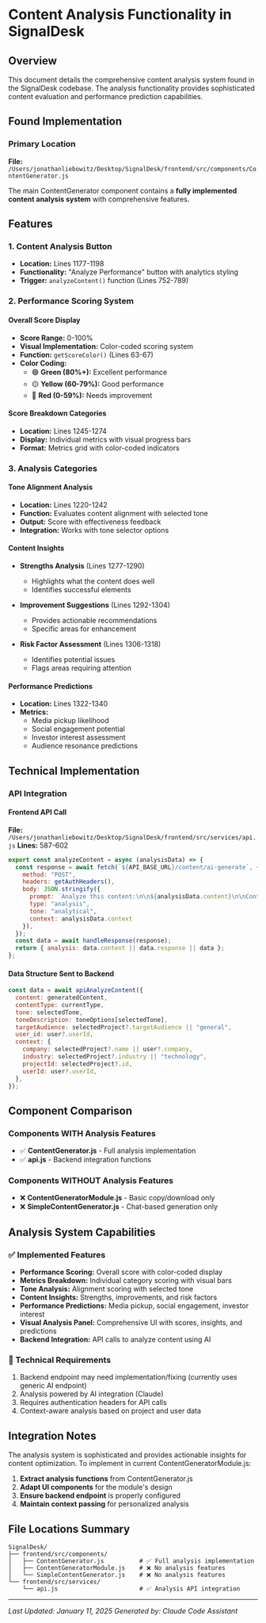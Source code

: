 # Content Analysis Functionality in SignalDesk

## Overview

This document details the comprehensive content analysis system found in the SignalDesk codebase. The analysis functionality provides sophisticated content evaluation and performance prediction capabilities.

## Found Implementation

### Primary Location
**File:** `/Users/jonathanliebowitz/Desktop/SignalDesk/frontend/src/components/ContentGenerator.js`

The main ContentGenerator component contains a **fully implemented content analysis system** with comprehensive features.

## Features

### 1. Content Analysis Button
- **Location:** Lines 1177-1198
- **Functionality:** "Analyze Performance" button with analytics styling
- **Trigger:** `analyzeContent()` function (Lines 752-789)

### 2. Performance Scoring System

#### Overall Score Display
- **Score Range:** 0-100%
- **Visual Implementation:** Color-coded scoring system
- **Function:** `getScoreColor()` (Lines 63-67)
- **Color Coding:**
  - 🟢 **Green (80%+):** Excellent performance
  - 🟡 **Yellow (60-79%):** Good performance  
  - 🔴 **Red (0-59%):** Needs improvement

#### Score Breakdown Categories
- **Location:** Lines 1245-1274
- **Display:** Individual metrics with visual progress bars
- **Format:** Metrics grid with color-coded indicators

### 3. Analysis Categories

#### Tone Alignment Analysis
- **Location:** Lines 1220-1242
- **Function:** Evaluates content alignment with selected tone
- **Output:** Score with effectiveness feedback
- **Integration:** Works with tone selector options

#### Content Insights
- **Strengths Analysis** (Lines 1277-1290)
  - Highlights what the content does well
  - Identifies successful elements
  
- **Improvement Suggestions** (Lines 1292-1304)
  - Provides actionable recommendations
  - Specific areas for enhancement
  
- **Risk Factor Assessment** (Lines 1306-1318)
  - Identifies potential issues
  - Flags areas requiring attention

#### Performance Predictions
- **Location:** Lines 1322-1340
- **Metrics:**
  - Media pickup likelihood
  - Social engagement potential
  - Investor interest assessment
  - Audience resonance predictions

## Technical Implementation

### API Integration

#### Frontend API Call
**File:** `/Users/jonathanliebowitz/Desktop/SignalDesk/frontend/src/services/api.js`
**Lines:** 587-602

```javascript
export const analyzeContent = async (analysisData) => {
  const response = await fetch(`${API_BASE_URL}/content/ai-generate`, {
    method: "POST",
    headers: getAuthHeaders(),
    body: JSON.stringify({
      prompt: `Analyze this content:\n\n${analysisData.content}\n\nContent Type: ${analysisData.contentType}\nTone: ${analysisData.tone}\nTarget Audience: ${analysisData.targetAudience}\n\nProvide a comprehensive analysis including:\n1. Strengths and weaknesses\n2. Tone effectiveness\n3. Audience appropriateness\n4. Suggestions for improvement\n5. Overall quality score (1-10)`,
      type: "analysis",
      tone: "analytical",
      context: analysisData.context
    }),
  });
  const data = await handleResponse(response);
  return { analysis: data.content || data.response || data };
};
```

#### Data Structure Sent to Backend
```javascript
const data = await apiAnalyzeContent({
  content: generatedContent,
  contentType: currentType,
  tone: selectedTone,
  toneDescription: toneOptions[selectedTone],
  targetAudience: selectedProject?.targetAudience || "general",
  user_id: user?.userId,
  context: {
    company: selectedProject?.name || user?.company,
    industry: selectedProject?.industry || "technology",
    projectId: selectedProject?.id,
    userId: user?.userId,
  },
});
```

## Component Comparison

### Components WITH Analysis Features
- ✅ **ContentGenerator.js** - Full analysis implementation
- ✅ **api.js** - Backend integration functions

### Components WITHOUT Analysis Features  
- ❌ **ContentGeneratorModule.js** - Basic copy/download only
- ❌ **SimpleContentGenerator.js** - Chat-based generation only

## Analysis System Capabilities

### ✅ Implemented Features
- **Performance Scoring:** Overall score with color-coded display
- **Metrics Breakdown:** Individual category scoring with visual bars
- **Tone Analysis:** Alignment scoring with selected tone
- **Content Insights:** Strengths, improvements, and risk factors
- **Performance Predictions:** Media pickup, social engagement, investor interest
- **Visual Analysis Panel:** Comprehensive UI with scores, insights, and predictions
- **Backend Integration:** API calls to analyze content using AI

### 🔧 Technical Requirements
1. Backend endpoint may need implementation/fixing (currently uses generic AI endpoint)
2. Analysis powered by AI integration (Claude)
3. Requires authentication headers for API calls
4. Context-aware analysis based on project and user data

## Integration Notes

The analysis system is sophisticated and provides actionable insights for content optimization. To implement in current ContentGeneratorModule.js:

1. **Extract analysis functions** from ContentGenerator.js
2. **Adapt UI components** for the module's design
3. **Ensure backend endpoint** is properly configured
4. **Maintain context passing** for personalized analysis

## File Locations Summary

```
SignalDesk/
├── frontend/src/components/
│   ├── ContentGenerator.js          # ✅ Full analysis implementation
│   ├── ContentGeneratorModule.js    # ❌ No analysis features
│   └── SimpleContentGenerator.js    # ❌ No analysis features
└── frontend/src/services/
    └── api.js                       # ✅ Analysis API integration
```

---

*Last Updated: January 11, 2025*
*Generated by: Claude Code Assistant*